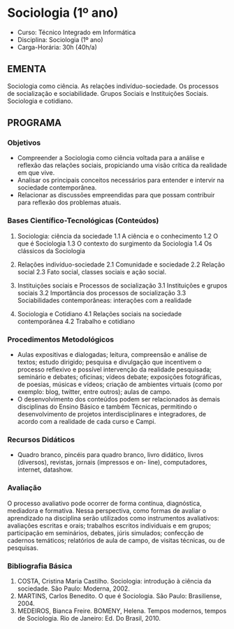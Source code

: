 # Sociologia (1º ano) 


* Curso: Técnico Integrado em Informática
* Disciplina: Sociologia (1º ano)                                                           
* Carga-Horária: 30h (40h/a)

## EMENTA

Sociologia como ciência. As relações indivíduo-sociedade. Os processos de socialização e sociabilidade. Grupos
Sociais e Instituições Sociais. Sociologia e cotidiano.

## PROGRAMA
### Objetivos

*    Compreender a Sociologia como ciência voltada para a análise e reflexão das relações sociais, propiciando
     uma visão crítica da realidade em que vive.
*    Analisar os principais conceitos necessários para entender e intervir na sociedade contemporânea.
*    Relacionar as discussões empreendidas para que possam contribuir para reflexão dos problemas atuais.

### Bases Científico-Tecnológicas (Conteúdos)

1.   Sociologia: ciência da sociedade
     1.1 A ciência e o conhecimento
     1.2 O que é Sociologia
     1.3 O contexto do surgimento da Sociologia
     1.4 Os clássicos da Sociologia

2.   Relações indivíduo-sociedade
     2.1 Comunidade e sociedade
     2.2 Relação social
     2.3 Fato social, classes sociais e ação social.

3.   Instituições sociais e Processos de socialização
      3.1 Instituições e grupos sociais
      3.2 Importância dos processos de socialização
      3.3 Sociabilidades contemporâneas: interações com a realidade

4.   Sociologia e Cotidiano
     4.1 Relações sociais na sociedade contemporânea
     4.2 Trabalho e cotidiano

### Procedimentos Metodológicos

*    Aulas expositivas e dialogadas; leitura, compreensão e análise de textos; estudo dirigido; pesquisa e
     divulgação que incentivem o processo reflexivo e possível intervenção da realidade pesquisada; seminário e
     debates; oficinas; vídeos debate; exposições fotográficas, de poesias, músicas e vídeos; criação de ambientes
     virtuais (como por exemplo: blog, twitter, entre outros); aulas de campo.
*    O desenvolvimento dos conteúdos podem ser relacionados às demais disciplinas do Ensino Básico e também
     Técnicas, permitindo o desenvolvimento de projetos interdisciplinares e integradores, de acordo com a
     realidade de cada curso e Campi.

### Recursos Didáticos

*    Quadro branco, pincéis para quadro branco, livro didático, livros (diversos), revistas, jornais (impressos e on-
     line), computadores, internet, datashow.

### Avaliação

O processo avaliativo pode ocorrer de forma contínua, diagnóstica, mediadora e formativa. Nessa perspectiva,
como formas de avaliar o aprendizado na disciplina serão utilizados como instrumentos avaliativos: avaliações
escritas e orais; trabalhos escritos individuais e em grupos; participação em seminários, debates, júris simulados;
confecção de cadernos temáticos; relatórios de aula de campo, de visitas técnicas, ou de pesquisas.
### Bibliografia Básica

1. COSTA, Cristina Maria Castilho. Sociologia: introdução à ciência da sociedade. São Paulo: Moderna, 2002.
2. MARTINS, Carlos Benedito. O que é Sociologia. São Paulo: Brasiliense, 2004.
3. MEDEIROS, Bianca Freire. BOMENY, Helena. Tempos modernos, tempos de Sociologia. Rio de Janeiro: Ed.
   Do Brasil, 2010.